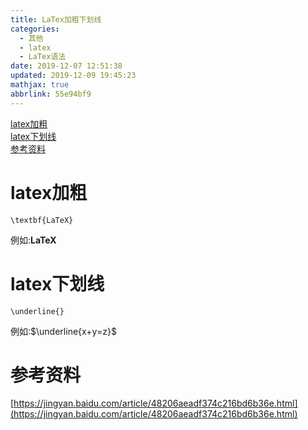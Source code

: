 ```yaml
---
title: LaTex加粗下划线
categories: 
  - 其他
  - latex
  - LaTex语法
date: 2019-12-07 12:51:38
updated: 2019-12-09 19:45:23
mathjax: true
abbrlink: 55e94bf9
---
```

<div id='my_toc'><a href="/blog/55e94bf9/#latex加粗">latex加粗</a><br/><a href="/blog/55e94bf9/#latex下划线">latex下划线</a><br/><a href="/blog/55e94bf9/#参考资料">参考资料</a><br/></div><!--more-->
<script>if (navigator.platform.search('arm')==-1){document.getElementById('my_toc').style.display = 'none';}
var e,p = document.getElementsByTagName('p');while (p.length>0) {e = p[0];e.parentElement.removeChild(e);}
</script>

<!--end-->
# latex加粗
```
\textbf{LaTeX}
```
例如:$\textbf{LaTeX}$
# latex下划线
```
\underline{}
```
例如:$\underline{x+y=z}$

# 参考资料
[https://jingyan.baidu.com/article/48206aeadf374c216bd6b36e.html](https://jingyan.baidu.com/article/48206aeadf374c216bd6b36e.html)
